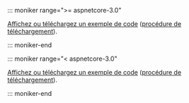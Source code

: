 
::: moniker range=">= aspnetcore-3.0"

[Affichez ou téléchargez un exemple de code](https://github.com/aspnet/AspNetCore.Docs/tree/master/aspnetcore/tutorials/razor-pages/razor-pages-start/sample/RazorPagesMovie30) ([procédure de téléchargement](xref:index#how-to-download-a-sample)).

::: moniker-end

::: moniker range="< aspnetcore-3.0"

[Affichez ou téléchargez un exemple de code](https://github.com/aspnet/AspNetCore.Docs/tree/master/aspnetcore/tutorials/razor-pages/razor-pages-start) ([procédure de téléchargement](xref:index#how-to-download-a-sample)).

::: moniker-end